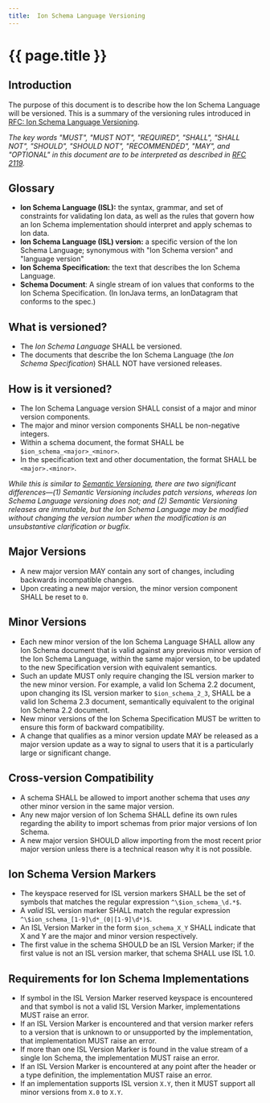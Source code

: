 ```yaml
---
title:  Ion Schema Language Versioning
---
```

# {{ page.title }}

## Introduction

The purpose of this document is to describe how the Ion Schema Language will be versioned. This is a summary of the versioning rules introduced in [RFC: Ion Schema Language Versioning](../rfcs/ion_schema_2_0/language_versions).

*The key words "MUST", "MUST NOT", "REQUIRED", "SHALL", "SHALL NOT", "SHOULD", "SHOULD NOT", "RECOMMENDED", "MAY", and "OPTIONAL" in this document are to be interpreted as described in [RFC 2119](https://datatracker.ietf.org/doc/html/rfc2119).*

## Glossary

* **Ion Schema Language (ISL):** the syntax, grammar, and set of constraints for validating Ion data, as well as the rules that govern how an Ion Schema implementation should interpret and apply schemas to Ion data.
* **Ion Schema Language (ISL) version:** a specific version of the Ion Schema Language; synonymous with "Ion Schema version" and "language version"
* **Ion Schema Specification:** the text that describes the Ion Schema Language.
* **Schema Document**: A single stream of ion values that conforms to the Ion Schema Specification. (In IonJava terms, an IonDatagram that conforms to the spec.)

## What is versioned?

* The *Ion Schema Language* SHALL be versioned.
* The documents that describe the Ion Schema Language (the _Ion Schema Specification_) SHALL NOT have versioned releases.

## How is it versioned?

* The Ion Schema Language version SHALL consist of a major and minor version components.
* The major and minor version components SHALL be non-negative integers.
* Within a schema document, the format SHALL be `$ion_schema_<major>_<minor>`.
* In the specification text and other documentation, the format SHALL be `<major>.<minor>`.

_While this is similar to [Semantic Versioning](https://semver.org/), there are two significant differences—(1) Semantic Versioning includes patch versions, whereas Ion Schema Language versioning does not; and (2) Semantic Versioning releases are immutable, but the Ion Schema Language may be modified without changing the version number when the modification is an unsubstantive clarification or bugfix._

## Major Versions

* A new major version MAY contain any sort of changes, including backwards incompatible changes.
* Upon creating a new major version, the minor version component SHALL be reset to `0`.

## Minor Versions

* Each new minor version of the Ion Schema Language SHALL allow any Ion Schema document that is valid against any previous minor version of the Ion Schema Language, within the same major version, to be updated to the new Specification version with equivalent semantics.
* Such an update MUST only require changing the ISL version marker to the new minor version. For example, a valid Ion Schema 2.2 document, upon changing its ISL version marker to `$ion_schema_2_3`, SHALL be a valid Ion Schema 2.3 document, semantically equivalent to the original Ion Schema 2.2 document.
* New minor versions of the Ion Schema Specification MUST be written to ensure this form of backward compatibility. 
* A change that qualifies as a minor version update MAY be released as a major version update as a way to signal to users that it is a particularly large or significant change.

## Cross-version Compatibility

* A schema SHALL be allowed to import another schema that uses *any* other minor version in the same major version.
* Any new major version of Ion Schema SHALL define its own rules regarding the ability to import schemas from prior major versions of Ion Schema.
* A new major version SHOULD allow importing from the most recent prior major version unless there is a technical reason why it is not possible.

## Ion Schema Version Markers

* The keyspace reserved for ISL version markers SHALL be the set of symbols that matches the regular expression `^\$ion_schema_\d.*$`.
* A *valid* ISL version marker SHALL match the regular expression `^\$ion_schema_[1-9]\d*_(0|[1-9]\d*)$`.
* An ISL Version Marker in the form `$ion_schema_X_Y` SHALL indicate that X and Y are the major and minor version respectively.
* The first value in the schema SHOULD be an ISL Version Marker; if the first value is not an ISL version marker, that schema SHALL use ISL 1.0.

## Requirements for Ion Schema Implementations

* If symbol in the ISL Version Marker reserved keyspace is encountered and that symbol is not a valid ISL Version Marker, implementations MUST raise an error.
* If an ISL Version Marker is encountered and that version marker refers to a version that is unknown to or unsupported by the implementation, that implementation MUST raise an error.
* If more than one ISL Version Marker is found in the value stream of a single Ion Schema, the implementation MUST raise an error.
* If an ISL Version Marker is encountered at any point after the header or a type definition, the implementation MUST raise an error.
* If an implementation supports ISL version `X.Y`, then it MUST support all minor versions from `X.0` to `X.Y`.

